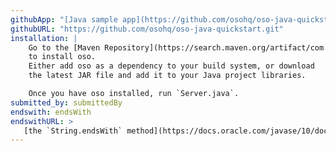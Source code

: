 ```yaml
---
githubApp: "[Java sample app](https://github.com/osohq/oso-java-quickstart)"
githubURL: "https://github.com/osohq/oso-java-quickstart.git"
installation: |
    Go to the [Maven Repository](https://search.maven.org/artifact/com.osohq/oso)
    to install oso.
    Either add oso as a dependency to your build system, or download
    the latest JAR file and add it to your Java project libraries.

    Once you have oso installed, run `Server.java`.
submitted_by: submittedBy
endswith: endsWith
endswithURL: >
   [the `String.endsWith` method](https://docs.oracle.com/javase/10/docs/api/java/lang/String.html#endsWith(java.lang.String))
---
```

